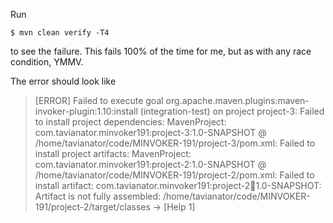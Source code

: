 Run

    $ mvn clean verify -T4

to see the failure.  This fails 100% of the time for me, but as with any race condition, YMMV.

The error should look like

> [ERROR] Failed to execute goal org.apache.maven.plugins:maven-invoker-plugin:1.10:install (integration-test) on project project-3: Failed to install project dependencies: MavenProject: com.tavianator.minvoker191:project-3:1.0-SNAPSHOT @ /home/tavianator/code/MINVOKER-191/project-3/pom.xml: Failed to install project artifacts: MavenProject: com.tavianator.minvoker191:project-2:1.0-SNAPSHOT @ /home/tavianator/code/MINVOKER-191/project-2/pom.xml: Failed to install artifact: com.tavianator.minvoker191:project-2:jar:1.0-SNAPSHOT: Artifact is not fully assembled: /home/tavianator/code/MINVOKER-191/project-2/target/classes -> [Help 1]
